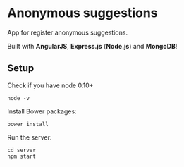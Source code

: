 # Anonymous suggestions

App for register anonymous suggestions.

Built with **AngularJS**, **Express.js** (**Node.js**) and **MongoDB**!

## Setup

Check if you have node 0.10+

    node -v

Install Bower packages:

    bower install

Run the server:

    cd server
    npm start
